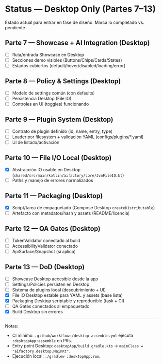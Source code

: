 # Status — Desktop Only (Partes 7–13)

Estado actual para entrar en fase de diseño. Marca lo completado vs. pendiente.

## Parte 7 — Showcase + AI Integration (Desktop)
- [ ] Ruta/entrada Showcase en Desktop
- [ ] Secciones demo visibles (Buttons/Chips/Cards/States)
- [ ] Estados cubiertos (default/hover/disabled/loading/error)

## Parte 8 — Policy & Settings (Desktop)
- [ ] Modelo de settings común (con defaults)
- [ ] Persistencia Desktop (File IO)
- [ ] Controles en UI (toggles) funcionando

## Parte 9 — Plugin System (Desktop)
- [ ] Contrato de plugin definido (id, name, entry, type)
- [ ] Loader por filesystem + validación YAML (configs/plugins/*.yaml)
- [ ] UI de listado/activación

## Parte 10 — File I/O Local (Desktop)
- [x] Abstracción IO usable en Desktop (`shared/src/main/kotlin/aifactory/core/JvmFileIO.kt`)
- [ ] Paths y manejo de errores normalizados

## Parte 11 — Packaging (Desktop)
- [x] Script/tarea de empaquetado (Compose Desktop `createDistributable`)
- [ ] Artefacto con metadatos/hash y assets (README/licencia)

## Parte 12 — QA Gates (Desktop)
- [ ] TokenValidator conectado al build
- [ ] AccessibilityValidator conectado
- [ ] ApiSurface/Snapshot (si aplica)

## Parte 13 — DoD (Desktop)
- [ ] Showcase Desktop accesible desde la app
- [ ] Settings/Policies persisten en Desktop
- [ ] Sistema de plugins local (descubrimiento + UI)
- [x] File IO Desktop estable para YAML y assets (base lista)
- [x] Packaging Desktop scriptable y reproducible (task + CI)
- [ ] QA Gates conectados al empaquetado
- [x] Build Desktop sin errores

---

Notas:
- CI mínimo: `.github/workflows/desktop-assemble.yml` ejecuta `:desktopApp:assemble` en PRs.
- Entry point Desktop: `desktopApp/build.gradle.kts` → `mainClass = "aifactory.desktop.MainKt"`.
- Ejecución local: `./gradlew :desktopApp:run`.

